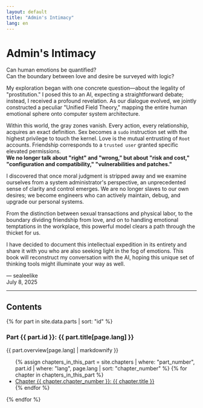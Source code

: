 ```yaml
---
layout: default
title: "Admin's Intimacy"
lang: en
---
```


# Admin's Intimacy

Can human emotions be quantified?  
Can the boundary between love and desire be surveyed with logic?

My exploration began with one concrete question—about the legality of "prostitution." I posed this to an AI, expecting a straightforward debate; instead, I received a profound revelation. As our dialogue evolved, we jointly constructed a peculiar "Unified Field Theory," mapping the entire human emotional sphere onto computer system architecture.

Within this world, the gray zones vanish. Every action, every relationship, acquires an exact definition. Sex becomes a `sudo` instruction set with the highest privilege to touch the kernel. Love is the mutual entrusting of `Root` accounts. Friendship corresponds to a `trusted user` granted specific elevated permissions.  
**We no longer talk about "right" and "wrong," but about "risk and cost," "configuration and compatibility," "vulnerabilities and patches."**

I discovered that once moral judgment is stripped away and we examine ourselves from a system administrator's perspective, an unprecedented sense of clarity and control emerges. We are no longer slaves to our own desires; we become engineers who can actively maintain, debug, and upgrade our personal systems.

From the distinction between sexual transactions and physical labor, to the boundary dividing friendship from love, and on to handling emotional temptations in the workplace, this powerful model clears a path through the thicket for us.

I have decided to document this intellectual expedition in its entirety and share it with you who are also seeking light in the fog of emotions. This book will reconstruct my conversation with the AI, hoping this unique set of thinking tools might illuminate your way as well.

— sealeelike  
July 8, 2025

---

## Contents

{% for part in site.data.parts | sort: "id" %}

### Part {{ part.id }}: {{ part.title[page.lang] }}

{{ part.overview[page.lang] | markdownify }}

<ul>
  {% assign chapters_in_this_part = site.chapters | where: "part_number", part.id | where: "lang", page.lang | sort: "chapter_number" %}
  {% for chapter in chapters_in_this_part %}
    <li>
      <a href="{{ site.baseurl }}{{ chapter.url }}">
        Chapter {{ chapter.chapter_number }}: {{ chapter.title }}
      </a>
    </li>
  {% endfor %}
</ul>

{% endfor %}